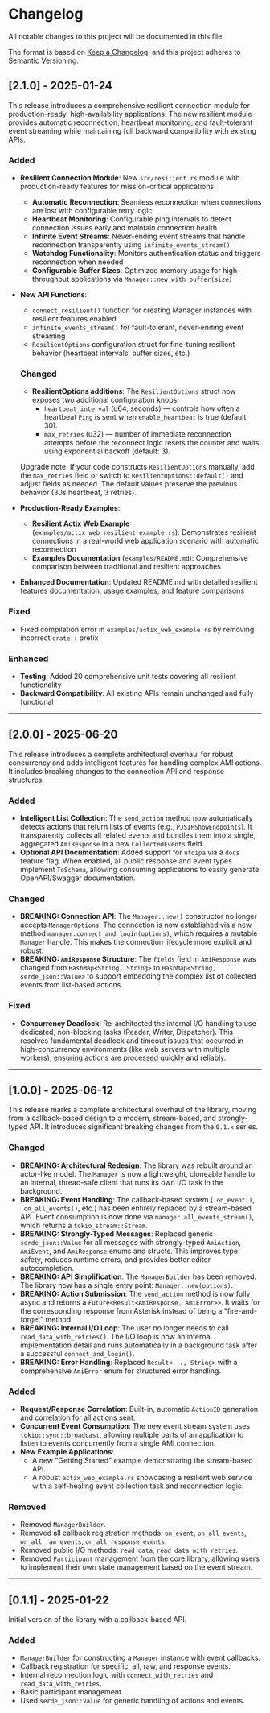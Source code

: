 # Changelog

All notable changes to this project will be documented in this file.

The format is based on [Keep a Changelog](https://keepachangelog.com/en/1.0.0/),
and this project adheres to [Semantic Versioning](https://semver.org/spec/v2.0.0.html).

## [2.1.0] - 2025-01-24

This release introduces a comprehensive resilient connection module for production-ready, high-availability applications. The new resilient module provides automatic reconnection, heartbeat monitoring, and fault-tolerant event streaming while maintaining full backward compatibility with existing APIs.

### Added

-   **Resilient Connection Module**: New `src/resilient.rs` module with production-ready features for mission-critical applications:
    -   **Automatic Reconnection**: Seamless reconnection when connections are lost with configurable retry logic
    -   **Heartbeat Monitoring**: Configurable ping intervals to detect connection issues early and maintain connection health
    -   **Infinite Event Streams**: Never-ending event streams that handle reconnection transparently using `infinite_events_stream()`
    -   **Watchdog Functionality**: Monitors authentication status and triggers reconnection when needed
    -   **Configurable Buffer Sizes**: Optimized memory usage for high-throughput applications via `Manager::new_with_buffer(size)`

-   **New API Functions**:
    -   `connect_resilient()` function for creating Manager instances with resilient features enabled
    -   `infinite_events_stream()` for fault-tolerant, never-ending event streaming
    -   `ResilientOptions` configuration struct for fine-tuning resilient behavior (heartbeat intervals, buffer sizes, etc.)

    ### Changed

    -   **ResilientOptions additions**: The `ResilientOptions` struct now exposes two additional configuration knobs:
        - `heartbeat_interval` (u64, seconds) — controls how often a heartbeat `Ping` is sent when `enable_heartbeat` is true (default: 30).
        - `max_retries` (u32) — number of immediate reconnection attempts before the reconnect logic resets the counter and waits using exponential backoff (default: 3).

    Upgrade note: If your code constructs `ResilientOptions` manually, add the `max_retries` field or switch to `ResilientOptions::default()` and adjust fields as needed. The default values preserve the previous behavior (30s heartbeat, 3 retries).

-   **Production-Ready Examples**:
    -   **Resilient Actix Web Example** (`examples/actix_web_resilient_example.rs`): Demonstrates resilient connections in a real-world web application scenario with automatic reconnection
    -   **Examples Documentation** (`examples/README.md`): Comprehensive comparison between traditional and resilient approaches

-   **Enhanced Documentation**: Updated README.md with detailed resilient features documentation, usage examples, and feature comparisons

### Fixed

-   Fixed compilation error in `examples/actix_web_example.rs` by removing incorrect `crate::` prefix

### Enhanced

-   **Testing**: Added 20 comprehensive unit tests covering all resilient functionality
-   **Backward Compatibility**: All existing APIs remain unchanged and fully functional

---

## [2.0.0] - 2025-06-20

This release introduces a complete architectural overhaul for robust concurrency and adds intelligent features for handling complex AMI actions. It includes breaking changes to the connection API and response structures.

### Added

-   **Intelligent List Collection**: The `send_action` method now automatically detects actions that return lists of events (e.g., `PJSIPShowEndpoints`). It transparently collects all related events and bundles them into a single, aggregated `AmiResponse` in a new `CollectedEvents` field.
-   **Optional API Documentation**: Added support for `utoipa` via a `docs` feature flag. When enabled, all public response and event types implement `ToSchema`, allowing consuming applications to easily generate OpenAPI/Swagger documentation.

### Changed

-   **BREAKING: Connection API**: The `Manager::new()` constructor no longer accepts `ManagerOptions`. The connection is now established via a new method `manager.connect_and_login(options)`, which requires a mutable `Manager` handle. This makes the connection lifecycle more explicit and robust.
-   **BREAKING: `AmiResponse` Structure**: The `fields` field in `AmiResponse` was changed from `HashMap<String, String>` to `HashMap<String, serde_json::Value>` to support embedding the complex list of collected events from list-based actions.

### Fixed

-   **Concurrency Deadlock**: Re-architected the internal I/O handling to use dedicated, non-blocking tasks (Reader, Writer, Dispatcher). This resolves fundamental deadlock and timeout issues that occurred in high-concurrency environments (like web servers with multiple workers), ensuring actions are processed quickly and reliably.

---

## [1.0.0] - 2025-06-12

This release marks a complete architectural overhaul of the library, moving from a callback-based design to a modern, stream-based, and strongly-typed API. It introduces significant breaking changes from the `0.1.x` series.

### Changed

-   **BREAKING: Architectural Redesign**: The library was rebuilt around an actor-like model. The `Manager` is now a lightweight, cloneable handle to an internal, thread-safe client that runs its own I/O task in the background.
-   **BREAKING: Event Handling**: The callback-based system (`.on_event()`, `.on_all_events()`, etc.) has been entirely replaced by a stream-based API. Event consumption is now done via `manager.all_events_stream()`, which returns a `tokio_stream::Stream`.
-   **BREAKING: Strongly-Typed Messages**: Replaced generic `serde_json::Value` for all messages with strongly-typed `AmiAction`, `AmiEvent`, and `AmiResponse` enums and structs. This improves type safety, reduces runtime errors, and provides better editor autocompletion.
-   **BREAKING: API Simplification**: The `ManagerBuilder` has been removed. The library now has a single entry point: `Manager::new(options)`.
-   **BREAKING: Action Submission**: The `send_action` method is now fully async and returns a `Future<Result<AmiResponse, AmiError>>`. It waits for the corresponding response from Asterisk instead of being a "fire-and-forget" method.
-   **BREAKING: Internal I/O Loop**: The user no longer needs to call `read_data_with_retries()`. The I/O loop is now an internal implementation detail and runs automatically in a background task after a successful `connect_and_login()`.
-   **BREAKING: Error Handling**: Replaced `Result<..., String>` with a comprehensive `AmiError` enum for structured error handling.

### Added

-   **Request/Response Correlation**: Built-in, automatic `ActionID` generation and correlation for all actions sent.
-   **Concurrent Event Consumption**: The new event stream system uses `tokio::sync::broadcast`, allowing multiple parts of an application to listen to events concurrently from a single AMI connection.
-   **New Example Applications**:
    -   A new "Getting Started" example demonstrating the stream-based API.
    -   A robust `actix_web_example.rs` showcasing a resilient web service with a self-healing event collection task and reconnection logic.

### Removed

-   Removed `ManagerBuilder`.
-   Removed all callback registration methods: `on_event`, `on_all_events`, `on_all_raw_events`, `on_all_response_events`.
-   Removed public I/O methods: `read_data`, `read_data_with_retries`.
-   Removed `Participant` management from the core library, allowing users to implement their own state management based on the event stream.

---

## [0.1.1] - 2025-01-22

Initial version of the library with a callback-based API.

### Added

-   `ManagerBuilder` for constructing a `Manager` instance with event callbacks.
-   Callback registration for specific, all, raw, and response events.
-   Internal reconnection logic with `connect_with_retries` and `read_data_with_retries`.
-   Basic participant management.
-   Used `serde_json::Value` for generic handling of actions and events.